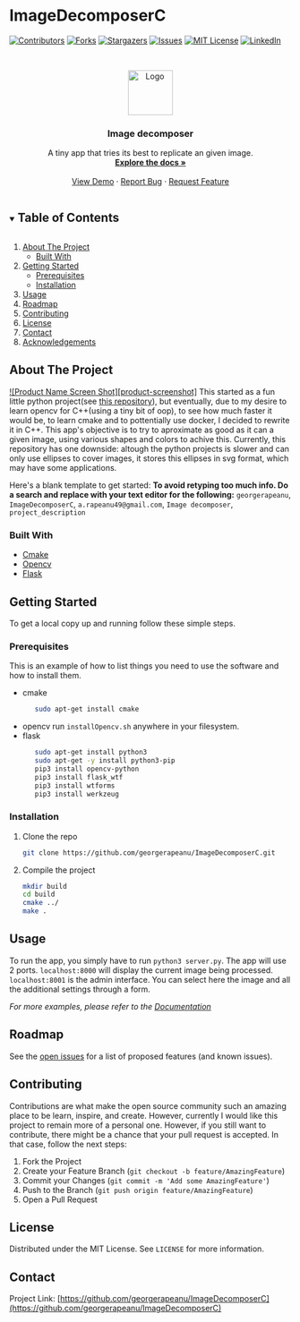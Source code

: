 # ImageDecomposerC

<!--
*** Thanks for checking out the Best-README-Template. If you have a suggestion
*** that would make this better, please fork the repo and create a pull request
*** or simply open an issue with the tag "enhancement".
*** Thanks again! Now go create something AMAZING! :D
***
***
***
*** To avoid retyping too much info. Do a search and replace for the following:
*** georgerapeanu, ImageDecomposerC, twitter_handle, a.rapeanu49@gmail.com, Image decomposer, project_description
-->



<!-- PROJECT SHIELDS -->
<!--
*** I'm using markdown "reference style" links for readability.
*** Reference links are enclosed in brackets [ ] instead of parentheses ( ).
*** See the bottom of this document for the declaration of the reference variables
*** for contributors-url, forks-url, etc. This is an optional, concise syntax you may use.
*** https://www.markdownguide.org/basic-syntax/#reference-style-links
-->
[![Contributors][contributors-shield]][contributors-url]
[![Forks][forks-shield]][forks-url]
[![Stargazers][stars-shield]][stars-url]
[![Issues][issues-shield]][issues-url]
[![MIT License][license-shield]][license-url]
[![LinkedIn][linkedin-shield]][linkedin-url]



<!-- PROJECT LOGO -->
<br />
<p align="center">
  <a href="https://github.com/georgerapeanu/ImageDecomposerC">
    <img src="logo.jpg" alt="Logo" width="80" height="80">
  </a>

  <h3 align="center">Image decomposer</h3>

  <p align="center">
    A tiny app that tries its best to replicate an given image.
    <br />
    <a href="https://github.com/georgerapeanu/ImageDecomposerC/docs"><strong>Explore the docs »</strong></a>
    <br />
    <br />
    <a href="https://github.com/georgerapeanu/ImageDecomposerC/demo">View Demo</a>
    ·
    <a href="https://github.com/georgerapeanu/ImageDecomposerC/issues">Report Bug</a>
    ·
    <a href="https://github.com/georgerapeanu/ImageDecomposerC/issues">Request Feature</a>
  </p>
</p>



<!-- TABLE OF CONTENTS -->
<details open="open">
  <summary><h2 style="display: inline-block">Table of Contents</h2></summary>
  <ol>
    <li>
      <a href="#about-the-project">About The Project</a>
      <ul>
        <li><a href="#built-with">Built With</a></li>
      </ul>
    </li>
    <li>
      <a href="#getting-started">Getting Started</a>
      <ul>
        <li><a href="#prerequisites">Prerequisites</a></li>
        <li><a href="#installation">Installation</a></li>
      </ul>
    </li>
    <li><a href="#usage">Usage</a></li>
    <li><a href="#roadmap">Roadmap</a></li>
    <li><a href="#contributing">Contributing</a></li>
    <li><a href="#license">License</a></li>
    <li><a href="#contact">Contact</a></li>
    <li><a href="#acknowledgements">Acknowledgements</a></li>
  </ol>
</details>



<!-- ABOUT THE PROJECT -->
## About The Project

[![Product Name Screen Shot][product-screenshot]](https://example.com)
This started as a fun little python project(see <a href="https://github.com/georgerapeanu/ImageEllipseDecomposer">this repository</a>), but eventually, due to my desire to learn opencv for C++(using a tiny bit of oop), to see how much faster it would be, to learn cmake and to pottentially use docker, I decided to rewrite it in C++. This app's objective is to try to aproximate as good as it can a given image, using various shapes and colors to achive this. Currently, this repository has one downside: altough the python projects is slower and can only use ellipses to cover images, it stores this ellipses in svg format, which may have some applications.

Here's a blank template to get started:
**To avoid retyping too much info. Do a search and replace with your text editor for the following:**
`georgerapeanu`, `ImageDecomposerC`, `a.rapeanu49@gmail.com`, `Image decomposer`, `project_description`


### Built With

* [Cmake](https://cmake.org/)
* [Opencv](https://opencv.org/)
* [Flask](https://flask.palletsprojects.com/en/2.0.x/)



<!-- GETTING STARTED -->
## Getting Started

To get a local copy up and running follow these simple steps.

### Prerequisites

This is an example of how to list things you need to use the software and how to install them.
* cmake
  ```sh
     sudo apt-get install cmake
  ```
* opencv
  run ```installOpencv.sh``` anywhere in your filesystem.
* flask
  ```sh
     sudo apt-get install python3
     sudo apt-get -y install python3-pip
     pip3 install opencv-python
     pip3 install flask_wtf
     pip3 install wtforms
     pip3 install werkzeug
  ```

### Installation

1. Clone the repo
   ```sh
   git clone https://github.com/georgerapeanu/ImageDecomposerC.git
   ```
2. Compile the project
   ```sh
   mkdir build
   cd build
   cmake ../
   make .
   ```

<!-- USAGE EXAMPLES -->
## Usage

To run the app, you simply have to run ```python3 server.py```. The app will use 2 ports.
```localhost:8000``` will display the current image being processed.
```localhost:8001``` is the admin interface. You can select here the image and all the additional settings through a form.

_For more examples, please refer to the [Documentation](https://github.com/georgerapeanu/ImageDecomposerC/docs)_



<!-- ROADMAP -->
## Roadmap

See the [open issues](https://github.com/georgerapeanu/ImageDecomposerC/issues) for a list of proposed features (and known issues).


<!-- CONTRIBUTING -->
## Contributing

Contributions are what make the open source community such an amazing place to be learn, inspire, and create. However, currently I would like this project to remain more of a personal one.
However, if you still want to contribute, there might be a chance that your pull request is accepted. In that case, follow the next steps:

1. Fork the Project
2. Create your Feature Branch (`git checkout -b feature/AmazingFeature`)
3. Commit your Changes (`git commit -m 'Add some AmazingFeature'`)
4. Push to the Branch (`git push origin feature/AmazingFeature`)
5. Open a Pull Request



<!-- LICENSE -->
## License

Distributed under the MIT License. See `LICENSE` for more information.



<!-- CONTACT -->
## Contact

Project Link: [https://github.com/georgerapeanu/ImageDecomposerC](https://github.com/georgerapeanu/ImageDecomposerC)



<!-- MARKDOWN LINKS & IMAGES -->
<!-- https://www.markdownguide.org/basic-syntax/#reference-style-links -->
[contributors-shield]: https://img.shields.io/github/contributors/georgerapeanu/ImageDecomposerC.svg?style=for-the-badge
[contributors-url]: https://github.com/georgerapeanu/ImageDecomposerC/graphs/contributors
[forks-shield]: https://img.shields.io/github/forks/georgerapeanu/ImageDecomposerC.svg?style=for-the-badge
[forks-url]: https://github.com/georgerapeanu/ImageDecomposerC/network/members
[stars-shield]: https://img.shields.io/github/stars/georgerapeanu/ImageDecomposerC.svg?style=for-the-badge
[stars-url]: https://github.com/georgerapeanu/ImageDecomposerC/stargazers
[issues-shield]: https://img.shields.io/github/issues/georgerapeanu/ImageDecomposerC.svg?style=for-the-badge
[issues-url]: https://github.com/georgerapeanu/ImageDecomposerC/issues
[license-shield]: https://img.shields.io/github/license/georgerapeanu/ImageDecomposerC.svg?style=for-the-badge
[license-url]: https://github.com/georgerapeanu/ImageDecomposerC/blob/master/LICENSE.txt
[linkedin-shield]: https://img.shields.io/badge/-LinkedIn-black.svg?style=for-the-badge&logo=linkedin&colorB=555
[linkedin-url]: https://linkedin.com/in/georgerapeanu
